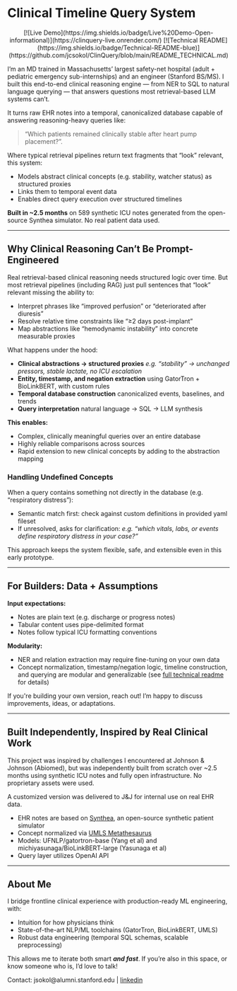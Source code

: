 # Clinical Timeline Query System

<div align="center">
[![Live Demo](https://img.shields.io/badge/Live%20Demo-Open-informational)](https://clinquery-live.onrender.com/) 
[![Technical README](https://img.shields.io/badge/Technical-README-blue)](https://github.com/jcsokol/ClinQuery/blob/main/README_TECHNICAL.md)
</div>

I’m an MD trained in Massachusetts’ largest safety-net hospital (adult + pediatric emergency sub-internships) and an engineer (Stanford BS/MS). I built this end-to-end clinical reasoning engine — from NER to SQL to natural language querying — that answers questions most retrieval-based LLM systems can’t.

It turns raw EHR notes into a temporal, canonicalized database capable of answering reasoning-heavy queries like:

> “Which patients remained clinically stable after heart pump placement?”.

Where typical retrieval pipelines return text fragments that “look” relevant, this system:
- Models abstract clinical concepts (e.g. stability, watcher status) as structured proxies
- Links them to temporal event data
- Enables direct query execution over structured timelines

**Built in ~2.5 months** on 589 synthetic ICU notes generated from the open-source Synthea simulator. No real patient data used.

---

## Why Clinical Reasoning Can’t Be Prompt-Engineered

Real retrieval-based clinical reasoning needs structured logic over time. But most retrieval pipelines (including RAG) just pull sentences that “look” relevant missing the ability to:

- Interpret phrases like “improved perfusion” or “deteriorated after diuresis”
- Resolve relative time constraints like “≥2 days post-implant”
- Map abstractions like “hemodynamic instability” into concrete measurable proxies

What happens under the hood:

- **Clinical abstractions → structured proxies**
  _e.g. “stability” → unchanged pressors, stable lactate, no ICU escalation_
- **Entity, timestamp, and negation extraction**
  using GatorTron + BioLinkBERT, with custom rules
- **Temporal database construction**
  canonicalized events, baselines, and trends
- **Query interpretation**
  natural language → SQL → LLM synthesis

**This enables:**

- Complex, clinically meaningful queries over an entire database
- Highly reliable comparisons across sources
- Rapid extension to new clinical concepts by adding to the abstraction mapping

### Handling Undefined Concepts

When a query contains something not directly in the database (e.g. “respiratory distress”):

- Semantic match first: check against custom definitions in provided yaml fileset
- If unresolved, asks for clarification: 
  _e.g. “which vitals, labs, or events define respiratory distress in your case?”_

This approach keeps the system flexible, safe, and extensible even in this early prototype. 

---

## For Builders: Data + Assumptions

**Input expectations:** 
- Notes are plain text (e.g. discharge or progress notes)
- Tabular content uses pipe-delimited format
- Notes follow typical ICU formatting conventions  

**Modularity:**
- NER and relation extraction may require fine-tuning on your own data
- Concept normalization, timestamp/negation logic, timeline construction, and querying are modular and generalizable (see [full technical readme](https://github.com/jcsokol/ClinQuery/blob/main/README_TECHNICAL.md) for details)

If you're building your own version, reach out! I’m happy to discuss improvements, ideas, or adaptations.

---

## Built Independently, Inspired by Real Clinical Work

This project was inspired by challenges I encountered at Johnson & Johnson (Abiomed), but was independently built from scratch over ~2.5 months using synthetic ICU notes and fully open infrastructure. No proprietary assets were used.

A customized version was delivered to J&J for internal use on real EHR data.

- EHR notes are based on [Synthea](https://github.com/synthetichealth/synthea), an open-source synthetic patient simulator
- Concept normalized via [UMLS Metathesaurus](https://www.nlm.nih.gov/research/umls/knowledge_sources/metathesaurus/index.html)
- Models: UFNLP/gatortron-base (Yang et al) and michiyasunaga/BioLinkBERT-large (Yasunaga et al)
- Query layer utilizes OpenAI API

---

## About Me

I bridge frontline clinical experience with production-ready ML engineering, with:

- Intuition for how physicians think
- State-of-the-art NLP/ML toolchains (GatorTron, BioLinkBERT, UMLS)
- Robust data engineering (temporal SQL schemas, scalable preprocessing)

This allows me to iterate both smart ***and fast***. If you’re also in this space, or know someone who is, I’d love to talk!

Contact: <span>jsokol</span><span>@</span><span>alumni.stanford.edu</span> | [linkedin](https://www.linkedin.com/in/jan-sokol-md-17215655/)
